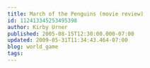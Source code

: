 ```yaml
---
title: March of the Penguins (movie review)
id: 112413345253495398
author: Kirby Urner
published: 2005-08-15T12:30:00.000-07:00
updated: 2009-05-31T11:34:43.464-07:00
blog: world_game
tags: 
---
```


